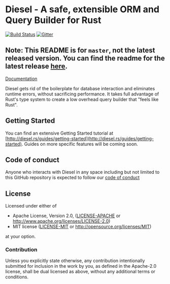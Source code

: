 Diesel - A safe, extensible ORM and Query Builder for Rust
==========================================================

[![Build Status](https://travis-ci.org/sgrif/diesel.svg)](https://travis-ci.org/sgrif/diesel)
[![Gitter](https://badges.gitter.im/sgrif/diesel.svg)](https://gitter.im/sgrif/diesel?utm_source=badge&utm_medium=badge&utm_campaign=pr-badge)

## Note: This README is for `master`, not the latest released version. You can find the readme for the latest release [here][latest-release-readme].

[latest-release-readme]: https://github.com/sgrif/diesel/blob/v0.4.1/README.md

[Documentation](http://docs.diesel.rs)

Diesel gets rid of the boilerplate for database interaction and eliminates
runtime errors, without sacrificing performance. It takes full advantage of
Rust's type system to create a low overhead query builder that "feels like
Rust".

## Getting Started

You can find an extensive Getting Started tutorial at
[http://diesel.rs/guides/getting-started](http://diesel.rs/guides/getting-started).
Guides on more specific features will be coming soon.

## Code of conduct

Anyone who interacts with Diesel in any space including but not limited to
this GitHub repository is expected to follow our [code of conduct](https://github.com/sgrif/diesel/blob/master/code_of_conduct.md)

## License

Licensed under either of

 * Apache License, Version 2.0, ([LICENSE-APACHE](LICENSE-APACHE) or
   http://www.apache.org/licenses/LICENSE-2.0)
 * MIT license ([LICENSE-MIT](LICENSE-MIT) or
   http://opensource.org/licenses/MIT)

at your option.

### Contribution

Unless you explicitly state otherwise, any contribution intentionally submitted
for inclusion in the work by you, as defined in the Apache-2.0 license, shall be
dual licensed as above, without any additional terms or conditions.
